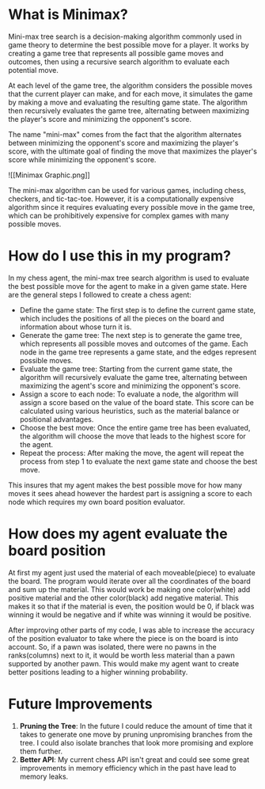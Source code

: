 # What is Minimax?

Mini-max tree search is a decision-making algorithm commonly used in game theory to determine the best possible move for a player. It works by creating a game tree that represents all possible game moves and outcomes, then using a recursive search algorithm to evaluate each potential move.

At each level of the game tree, the algorithm considers the possible moves that the current player can make, and for each move, it simulates the game by making a move and evaluating the resulting game state. The algorithm then recursively evaluates the game tree, alternating between maximizing the player's score and minimizing the opponent's score.

The name "mini-max" comes from the fact that the algorithm alternates between minimizing the opponent's score and maximizing the player's score, with the ultimate goal of finding the move that maximizes the player's score while minimizing the opponent's score.

![[Minimax Graphic.png]]

The mini-max algorithm can be used for various games, including chess, checkers, and tic-tac-toe. However, it is a computationally expensive algorithm since it requires evaluating every possible move in the game tree, which can be prohibitively expensive for complex games with many possible moves.


# How do I use this in my program?

In my chess agent, the mini-max tree search algorithm is used to evaluate the best possible move for the agent to make in a given game state. Here are the general steps I followed to create a  chess agent:

- Define the game state: The first step is to define the current game state, which includes the positions of all the pieces on the board and information about whose turn it is.
- Generate the game tree: The next step is to generate the game tree, which represents all possible moves and outcomes of the game. Each node in the game tree represents a game state, and the edges represent possible moves.
- Evaluate the game tree: Starting from the current game state, the algorithm will recursively evaluate the game tree, alternating between maximizing the agent's score and minimizing the opponent's score.
- Assign a score to each node: To evaluate a node, the algorithm will assign a score based on the value of the board state. This score can be calculated using various heuristics, such as the material balance or positional advantages.
- Choose the best move: Once the entire game tree has been evaluated, the algorithm will choose the move that leads to the highest score for the agent.
- Repeat the process: After making the move, the agent will repeat the process from step 1 to evaluate the next game state and choose the best move.

This insures that my agent makes the best possible move for how many moves it sees ahead however the hardest part is assigning a score to each node which requires my own board position evaluator.


# How does my agent evaluate the board position

At first my agent just used the material of each moveable(piece) to evaluate the board. The program would iterate over all the coordinates of the board and sum up the material. This would work be making one color(white) add positive material and the other color(black) add negative material. This makes it so that if the material is even, the position would be 0, if black was winning it would be negative and if white was winning it would be positive. 

After improving other parts of my code, I was able to increase the accuracy of the position evaluator to take where the piece is on the board is into account. So, if a pawn was isolated, there were no pawns in the ranks(columns) next to it, it would be worth less material than a pawn supported by another pawn. This would make my agent want to create better positions leading to a higher winning probability.


# Future Improvements

1. **Pruning the Tree**: In the future I could reduce the amount of time that it takes to generate one move by pruning unpromising branches from the tree. I could also isolate branches that look more promising and explore them further.
2. **Better API**: My current chess API isn't great and could see some great improvements in memory efficiency which in the past have lead to memory leaks.
